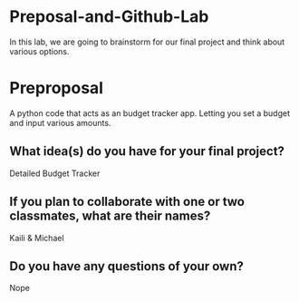 # Preposal-and-Github-Lab
In this lab, we are going to brainstorm for our final project and think about various options.  
# Preproposal
A python code that acts as an budget tracker app. Letting you set a budget and input various amounts. 

## What idea(s) do you have for your final project?

Detailed Budget Tracker

## If you plan to collaborate with one or two classmates, what are their names?

Kaili & Michael
## Do you have any questions of your own?
Nope

